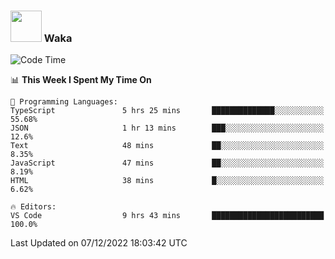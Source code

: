 ### <img src="https://media.giphy.com/media/VgCDAzcKvsR6OM0uWg/giphy.gif" width="50"> Waka

  <!--START_SECTION:waka-->
![Code Time](http://img.shields.io/badge/Code%20Time-1%2C136%20hrs%2014%20mins-blue)

📊 **This Week I Spent My Time On** 

```text
💬 Programming Languages: 
TypeScript               5 hrs 25 mins       ██████████████░░░░░░░░░░░   55.68% 
JSON                     1 hr 13 mins        ███░░░░░░░░░░░░░░░░░░░░░░   12.6% 
Text                     48 mins             ██░░░░░░░░░░░░░░░░░░░░░░░   8.35% 
JavaScript               47 mins             ██░░░░░░░░░░░░░░░░░░░░░░░   8.19% 
HTML                     38 mins             █░░░░░░░░░░░░░░░░░░░░░░░░   6.62%

🔥 Editors: 
VS Code                  9 hrs 43 mins       █████████████████████████   100.0%

```


 Last Updated on 07/12/2022 18:03:42 UTC
<!--END_SECTION:waka-->
